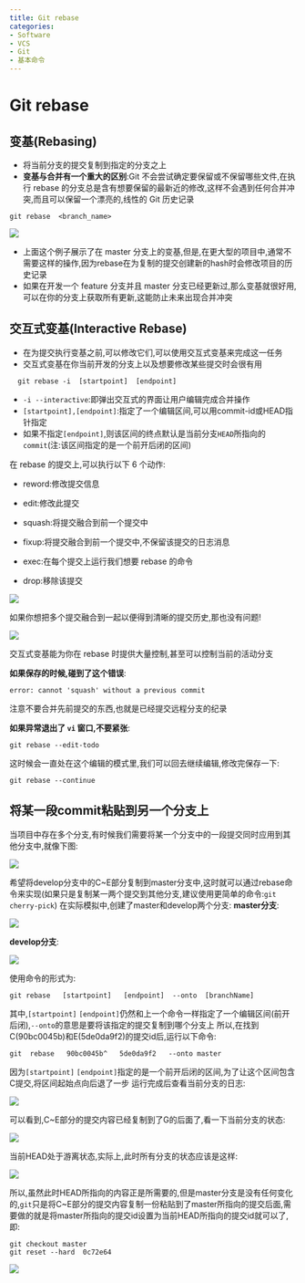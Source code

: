 ```yaml
---
title: Git rebase
categories:
- Software
- VCS
- Git
- 基本命令
---
```

# Git rebase

## 变基(Rebasing)

- 将当前分支的提交复制到指定的分支之上
- **变基与合并有一个重大的区别**:Git 不会尝试确定要保留或不保留哪些文件,在执行 rebase 的分支总是含有想要保留的最新近的修改,这样不会遇到任何合并冲突,而且可以保留一个漂亮的,线性的 Git 历史记录

```shell
git rebase  <branch_name>
```

![](https://raw.githubusercontent.com/LuShan123888/Files/main/Pictures/2020-12-10-6b8427b4baf6cdfb08b852ab1cdb4941.gif)

- 上面这个例子展示了在 master 分支上的变基,但是,在更大型的项目中,通常不需要这样的操作,因为rebase在为复制的提交创建新的hash时会修改项目的历史记录
- 如果在开发一个 feature 分支并且 master 分支已经更新过,那么变基就很好用,可以在你的分支上获取所有更新,这能防止未来出现合并冲突

## 交互式变基(Interactive Rebase)

- 在为提交执行变基之前,可以修改它们,可以使用交互式变基来完成这一任务
- 交互式变基在你当前开发的分支上以及想要修改某些提交时会很有用

```shell
  git rebase -i  [startpoint]  [endpoint]
```

- `-i --interactive`:即弹出交互式的界面让用户编辑完成合并操作
- `[startpoint],[endpoint]`:指定了一个编辑区间,可以用commit-id或HEAD指针指定
- 如果不指定`[endpoint]`,则该区间的终点默认是当前分支`HEAD`所指向的`commit`(注:该区间指定的是一个前开后闭的区间)

在 rebase 的提交上,可以执行以下 6 个动作:

- reword:修改提交信息

- edit:修改此提交

- squash:将提交融合到前一个提交中

- fixup:将提交融合到前一个提交中,不保留该提交的日志消息

- exec:在每个提交上运行我们想要 rebase 的命令

- drop:移除该提交

![](https://raw.githubusercontent.com/LuShan123888/Files/main/Pictures/2020-12-10-7189da3226d1fdedeb6a297fbc2b1177.gif)

如果你想把多个提交融合到一起以便得到清晰的提交历史,那也没有问题!

![](https://raw.githubusercontent.com/LuShan123888/Files/main/Pictures/2020-12-10-758ead2cd3914cadc4d822053ad1089a.gif)

交互式变基能为你在 rebase 时提供大量控制,甚至可以控制当前的活动分支

**如果保存的时候,碰到了这个错误**:

```shell
error: cannot 'squash' without a previous commit
```

注意不要合并先前提交的东西,也就是已经提交远程分支的纪录

**如果异常退出了 `vi` 窗口,不要紧张**:

```
git rebase --edit-todo
```

这时候会一直处在这个编辑的模式里,我们可以回去继续编辑,修改完保存一下:

```
git rebase --continue
```

## 将某一段commit粘贴到另一个分支上

当项目中存在多个分支,有时候我们需要将某一个分支中的一段提交同时应用到其他分支中,就像下图:

![](https://raw.githubusercontent.com/LuShan123888/Files/main/Pictures/2020-12-10-808-20201210114029897.png)


希望将develop分支中的C~E部分复制到master分支中,这时就可以通过rebase命令来实现(如果只是复制某一两个提交到其他分支,建议使用更简单的命令:`git cherry-pick`)
在实际模拟中,创建了master和develop两个分支:
**master分支**:

![](https://raw.githubusercontent.com/LuShan123888/Files/main/Pictures/2020-12-10-443.png)

**develop分支**:

![](https://raw.githubusercontent.com/LuShan123888/Files/main/Pictures/2020-12-10-455.png)

使用命令的形式为:

```shell
git rebase   [startpoint]   [endpoint]  --onto  [branchName]
```

其中,`[startpoint]` `[endpoint]`仍然和上一个命令一样指定了一个编辑区间(前开后闭),`--onto`的意思是要将该指定的提交复制到哪个分支上
所以,在找到C(90bc0045b)和E(5de0da9f2)的提交id后,运行以下命令:

```shell
git  rebase   90bc0045b^   5de0da9f2   --onto master
```

因为`[startpoint]` `[endpoint]`指定的是一个前开后闭的区间,为了让这个区间包含C提交,将区间起始点向后退了一步
运行完成后查看当前分支的日志:

![](https://raw.githubusercontent.com/LuShan123888/Files/main/Pictures/2020-12-10-488.png)

可以看到,C~E部分的提交内容已经复制到了G的后面了,看一下当前分支的状态:

![](https://raw.githubusercontent.com/LuShan123888/Files/main/Pictures/2020-12-10-439.png)

当前HEAD处于游离状态,实际上,此时所有分支的状态应该是这样:

![](https://raw.githubusercontent.com/LuShan123888/Files/main/Pictures/2020-12-10-755.png)



所以,虽然此时HEAD所指向的内容正是所需要的,但是master分支是没有任何变化的,`git`只是将C~E部分的提交内容复制一份粘贴到了master所指向的提交后面,需要做的就是将master所指向的提交id设置为当前HEAD所指向的提交id就可以了,即:

```shell
git checkout master
git reset --hard  0c72e64
```

![](https://raw.githubusercontent.com/LuShan123888/Files/main/Pictures/2020-12-10-689.png)